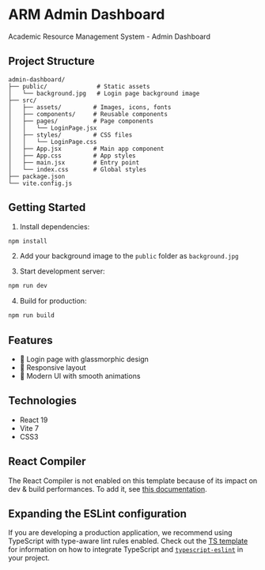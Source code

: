 # ARM Admin Dashboard

Academic Resource Management System - Admin Dashboard

## Project Structure

```
admin-dashboard/
├── public/              # Static assets
│   └── background.jpg   # Login page background image
├── src/
│   ├── assets/         # Images, icons, fonts
│   ├── components/     # Reusable components
│   ├── pages/          # Page components
│   │   └── LoginPage.jsx
│   ├── styles/         # CSS files
│   │   └── LoginPage.css
│   ├── App.jsx         # Main app component
│   ├── App.css         # App styles
│   ├── main.jsx        # Entry point
│   └── index.css       # Global styles
├── package.json
└── vite.config.js
```

## Getting Started

1. Install dependencies:
```bash
npm install
```

2. Add your background image to the `public` folder as `background.jpg`

3. Start development server:
```bash
npm run dev
```

4. Build for production:
```bash
npm run build
```

## Features

- 🔐 Login page with glassmorphic design
- 📱 Responsive layout
- 🎨 Modern UI with smooth animations

## Technologies

- React 19
- Vite 7
- CSS3

## React Compiler

The React Compiler is not enabled on this template because of its impact on dev & build performances. To add it, see [this documentation](https://react.dev/learn/react-compiler/installation).

## Expanding the ESLint configuration

If you are developing a production application, we recommend using TypeScript with type-aware lint rules enabled. Check out the [TS template](https://github.com/vitejs/vite/tree/main/packages/create-vite/template-react-ts) for information on how to integrate TypeScript and [`typescript-eslint`](https://typescript-eslint.io) in your project.
